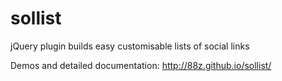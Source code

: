 # sollist
jQuery plugin builds easy customisable lists of social links

Demos and detailed documentation: http://88z.github.io/sollist/
